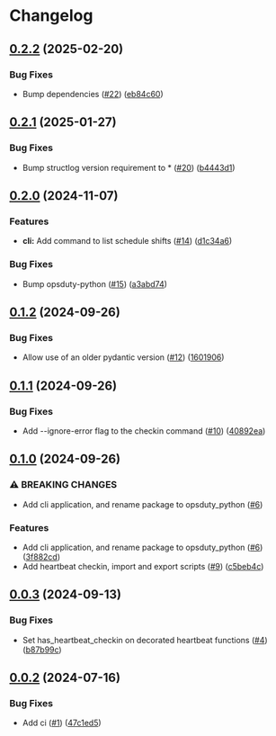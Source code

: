 # Changelog

## [0.2.2](https://github.com/opsduty/opsduty-python/compare/0.2.1...0.2.2) (2025-02-20)


### Bug Fixes

* Bump dependencies ([#22](https://github.com/opsduty/opsduty-python/issues/22)) ([eb84c60](https://github.com/opsduty/opsduty-python/commit/eb84c6016226bfa6956c8d55fcae0f100404490e))

## [0.2.1](https://github.com/opsduty/opsduty-python/compare/0.2.0...0.2.1) (2025-01-27)


### Bug Fixes

* Bump structlog version requirement to * ([#20](https://github.com/opsduty/opsduty-python/issues/20)) ([b4443d1](https://github.com/opsduty/opsduty-python/commit/b4443d1a2ad541264439cb0cc45e58d1ff3d86ba))

## [0.2.0](https://github.com/opsduty/opsduty-python/compare/0.1.2...0.2.0) (2024-11-07)


### Features

* **cli:** Add command to list schedule shifts ([#14](https://github.com/opsduty/opsduty-python/issues/14)) ([d1c34a6](https://github.com/opsduty/opsduty-python/commit/d1c34a6c2507161fa9a44c80d191a020334c3d3d))


### Bug Fixes

* Bump opsduty-python ([#15](https://github.com/opsduty/opsduty-python/issues/15)) ([a3abd74](https://github.com/opsduty/opsduty-python/commit/a3abd74001f4d94fd8c1bd6e1fbe23732ecaeb2f))

## [0.1.2](https://github.com/opsduty/opsduty-python/compare/0.1.1...0.1.2) (2024-09-26)


### Bug Fixes

* Allow use of an older pydantic version ([#12](https://github.com/opsduty/opsduty-python/issues/12)) ([1601906](https://github.com/opsduty/opsduty-python/commit/1601906e99ff144b950851381910fbc786e899b3))

## [0.1.1](https://github.com/opsduty/opsduty-python/compare/0.1.0...0.1.1) (2024-09-26)


### Bug Fixes

* Add --ignore-error flag to the checkin command ([#10](https://github.com/opsduty/opsduty-python/issues/10)) ([40892ea](https://github.com/opsduty/opsduty-python/commit/40892eadc4181444690d12f1f280019f4bb0c1c2))

## [0.1.0](https://github.com/opsduty/opsduty-python/compare/0.0.3...0.1.0) (2024-09-26)


### ⚠ BREAKING CHANGES

* Add cli application, and rename package to opsduty_python ([#6](https://github.com/opsduty/opsduty-python/issues/6))

### Features

* Add cli application, and rename package to opsduty_python ([#6](https://github.com/opsduty/opsduty-python/issues/6)) ([3f882cd](https://github.com/opsduty/opsduty-python/commit/3f882cd8ba71752ed22f48779fec8eb33f179385))
* Add heartbeat checkin, import and export scripts ([#9](https://github.com/opsduty/opsduty-python/issues/9)) ([c5beb4c](https://github.com/opsduty/opsduty-python/commit/c5beb4ce91e29d90e45cf0a033faf452bff21042))

## [0.0.3](https://github.com/opsduty/opsduty-python/compare/0.0.2...0.0.3) (2024-09-13)


### Bug Fixes

* Set has_heartbeat_checkin on decorated heartbeat functions ([#4](https://github.com/opsduty/opsduty-python/issues/4)) ([b87b99c](https://github.com/opsduty/opsduty-python/commit/b87b99c90c3f2ce28b75e106fe9c739db7ceca41))

## [0.0.2](https://github.com/opsduty/opsduty-python/compare/v0.0.1...0.0.2) (2024-07-16)


### Bug Fixes

* Add ci ([#1](https://github.com/opsduty/opsduty-python/issues/1)) ([47c1ed5](https://github.com/opsduty/opsduty-python/commit/47c1ed5979d585f11b5e23a6d8faf526d2deb4da))
